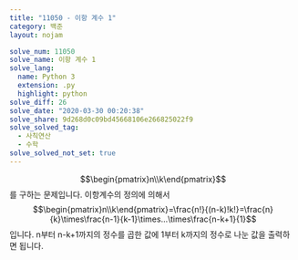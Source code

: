 ```yaml
---
title: "11050 - 이항 계수 1"
category: 백준
layout: nojam

solve_num: 11050
solve_name: 이항 계수 1
solve_lang:
  name: Python 3
  extension: .py
  highlight: python
solve_diff: 26
solve_date: "2020-03-30 00:20:38"
solve_share: 9d268d0c09bd45668106e266825022f9
solve_solved_tag:
  - 사칙연산
  - 수학
solve_solved_not_set: true
---
```


$$\begin{pmatrix}n\\k\end{pmatrix}$$를 구하는 문제입니다. 이항계수의 정의에 의해서 $$\begin{pmatrix}n\\k\end{pmatrix}=\frac{n!}{(n-k)!k!}=\frac{n}{k}\times\frac{n-1}{k-1}\times...\times\frac{n-k+1}{1}$$입니다. n부터 n-k+1까지의 정수를 곱한 값에 1부터 k까지의 정수로 나눈 값을 출력하면 됩니다.
